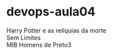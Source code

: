 # devops-aula04

 Harry Potter e as relíquias da morte <br>
 Sem Limites <br>
 MIB Homens de Preto3 <br>
